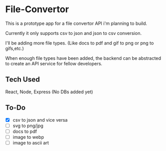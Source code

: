 # File-Convertor
This is a prototype app for a file convertor API i'm planning to build.

Currently it only supports csv to json and json to csv conversion.

I'll be adding more file types. (Like docs to pdf and gif to png or png to gifs,etc.)

When enough file types have been added, the backend can be abstracted to create an API service for fellow developers.

## Tech Used
React, Node, Express (No DBs added yet)

## To-Do
- [x] csv to json and vice versa
- [ ] svg to png/jpg
- [ ] docs to pdf
- [ ] image to webp
- [ ] image to ascii art
